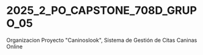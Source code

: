 # 2025_2_PO_CAPSTONE_708D_GRUPO_05
Organizacion Proyecto "Caninoslook", Sistema de Gestión de Citas Caninas Online
